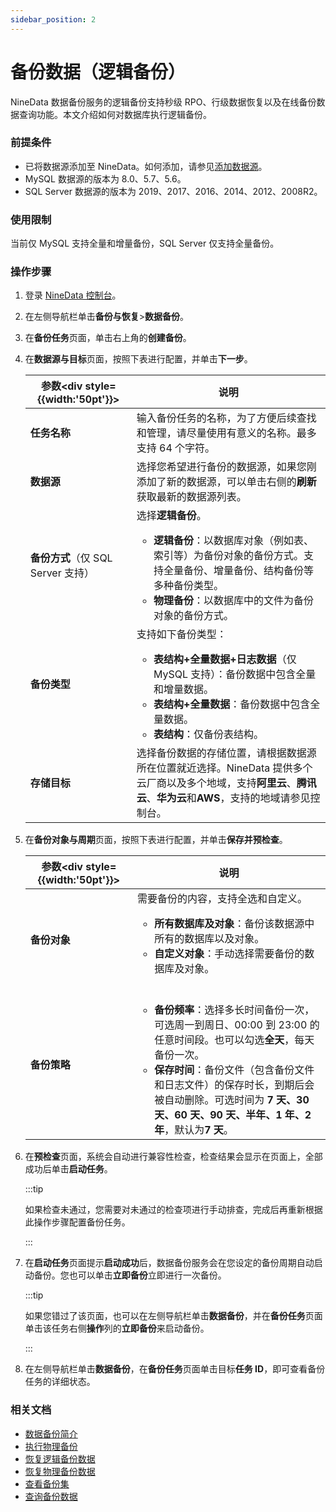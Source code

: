 ```yaml
---
sidebar_position: 2
---
```


# 备份数据（逻辑备份）

NineData 数据备份服务的逻辑备份支持秒级 RPO、行级数据恢复以及在线备份数据查询功能。本文介绍如何对数据库执行逻辑备份。

### 前提条件

- 已将数据源添加至 NineData。如何添加，请参见[添加数据源](../../configuration/datasource.md)。
- MySQL 数据源的版本为 8.0、5.7、5.6。
- SQL Server 数据源的版本为 2019、2017、2016、2014、2012、2008R2。

### 使用限制

当前仅 MySQL 支持全量和增量备份，SQL Server 仅支持全量备份。

### 操作步骤

1. 登录 [NineData 控制台](https://console.ninedata.cloud)。

2. 在左侧导航栏单击**备份与恢复**>**数据备份**。

3. 在**备份任务**页面，单击右上角的**创建备份**。

4. 在**数据源与目标**页面，按照下表进行配置，并单击**下一步**。

   | 参数<div style={{width:'50pt'}}></div> | 说明                                                         |
   | -------------------------------------- | ------------------------------------------------------------ |
   | **任务名称**                           | 输入备份任务的名称，为了方便后续查找和管理，请尽量使用有意义的名称。最多支持 64 个字符。 |
   | **数据源**                             | 选择您希望进行备份的数据源，如果您刚添加了新的数据源，可以单击右侧的**刷新**获取最新的数据源列表。 |
   | **备份方式**（仅 SQL Server 支持）       | 选择**逻辑备份**。<ul><li>**逻辑备份**：以数据库对象（例如表、索引等）为备份对象的备份方式。支持全量备份、增量备份、结构备份等多种备份类型。</li><li>**物理备份**：以数据库中的文件为备份对象的备份方式。</li></ul> |
   | **备份类型**                           | 支持如下备份类型：<ul><li>**表结构+全量数据+日志数据**（仅 MySQL 支持）：备份数据中包含全量和增量数据。</li><li>**表结构+全量数据**：备份数据中包含全量数据。</li><li>**表结构**：仅备份表结构。</li></ul> |
   | **存储目标**                           | 选择备份数据的存储位置，请根据数据源所在位置就近选择。NineData 提供多个云厂商以及多个地域，支持**阿里云**、**腾讯云**、**华为云**和**AWS**，支持的地域请参见控制台。 |
   
5. 在**备份对象与周期**页面，按照下表进行配置，并单击**保存并预检查**。

   | 参数<div style={{width:'50pt'}}></div> | 说明                                                         |
   | -------------------------------------- | ------------------------------------------------------------ |
   | **备份对象**                           | 需要备份的内容，支持全选和自定义。<ul><li>**所有数据库及对象**：备份该数据源中所有的数据库以及对象。</li><li>**自定义对象**：手动选择需要备份的数据库及对象。</li></ul><br /> |
   | **备份策略**                           | <ul><li>**备份频率**：选择多长时间备份一次，可选周一到周日、00:00 到 23:00 的任意时间段。也可以勾选**全天**，每天备份一次。</li><li>**保存时间**：备份文件（包含备份文件和日志文件）的保存时长，到期后会被自动删除。可选时间为 **7 天、30 天、60 天、90 天、半年、1 年、2 年**，默认为**7 天**。</li></ul> |

6. 在**预检查**页面，系统会自动进行兼容性检查，检查结果会显示在页面上，全部成功后单击**启动任务**。

   :::tip

   如果检查未通过，您需要对未通过的检查项进行手动排查，完成后再重新根据此操作步骤配置备份任务。

   :::

7. 在**启动任务**页面提示**启动成功**后，数据备份服务会在您设定的备份周期自动启动备份。您也可以单击**立即备份**立即进行一次备份。

   :::tip

   如果您错过了该页面，也可以在左侧导航栏单击**数据备份**，并在**备份任务**页面单击该任务右侧**操作**列的**立即备份**来启动备份。

   :::

8. 在左侧导航栏单击**数据备份**，在**备份任务**页面单击目标**任务 ID**，即可查看备份任务的详细状态。

### 相关文档

- [数据备份简介](../intro_back.md)
- [执行物理备份](physical_backup.md)
- [恢复逻辑备份数据](../restore/restore_logical_backup.md)
- [恢复物理备份数据](../restore/restore_physical_backup.md)
- [查看备份集](../view_backup_sets.md)
- [查询备份数据](../backup_data_query.md)
